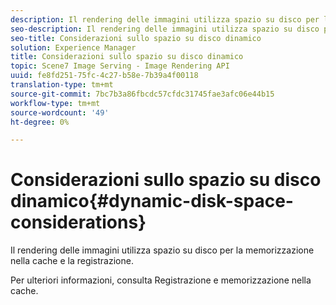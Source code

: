 ```yaml
---
description: Il rendering delle immagini utilizza spazio su disco per la memorizzazione nella cache e la registrazione.
seo-description: Il rendering delle immagini utilizza spazio su disco per la memorizzazione nella cache e la registrazione.
seo-title: Considerazioni sullo spazio su disco dinamico
solution: Experience Manager
title: Considerazioni sullo spazio su disco dinamico
topic: Scene7 Image Serving - Image Rendering API
uuid: fe8fd251-75fc-4c27-b58e-7b39a4f00118
translation-type: tm+mt
source-git-commit: 7bc7b3a86fbcdc57cfdc31745fae3afc06e44b15
workflow-type: tm+mt
source-wordcount: '49'
ht-degree: 0%

---
```



# Considerazioni sullo spazio su disco dinamico{#dynamic-disk-space-considerations}

Il rendering delle immagini utilizza spazio su disco per la memorizzazione nella cache e la registrazione.

Per ulteriori informazioni, consulta Registrazione e memorizzazione nella cache.
